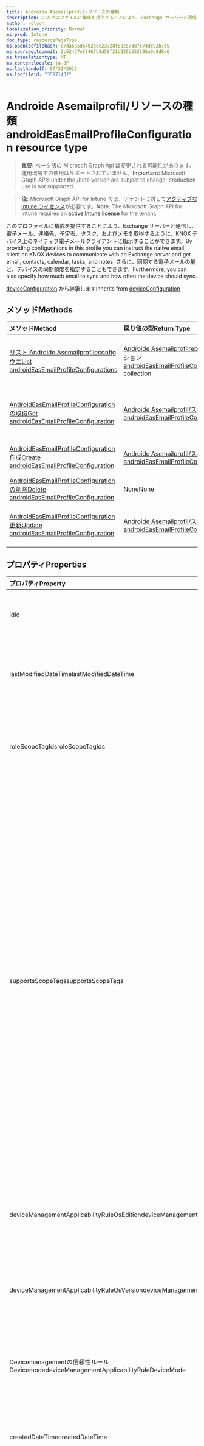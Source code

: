 ```yaml
---
title: Androide Asemailprofil/リソースの種類
description: このプロファイルに構成を提供することにより、Exchange サーバーと通信し、電子メール、連絡先、予定表、タスク、およびメモを取得するように、KNOX デバイス上のネイティブ電子メールクライアントに指示することができます。 さらに、同期する電子メールの量と、デバイスの同期頻度を指定することもできます。
author: rolyon
localization_priority: Normal
ms.prod: Intune
doc_type: resourcePageType
ms.openlocfilehash: e7da685d6402e6e23728f6ac57387c74dc92b765
ms.sourcegitcommit: 2c62457e57467b8d50f21b255b553106a9a5d8d6
ms.translationtype: MT
ms.contentlocale: ja-JP
ms.lasthandoff: 07/31/2019
ms.locfileid: "35971432"
---
```

# <a name="androideasemailprofileconfiguration-resource-type"></a><span data-ttu-id="2e0a3-104">Androide Asemailprofil/リソースの種類</span><span class="sxs-lookup"><span data-stu-id="2e0a3-104">androidEasEmailProfileConfiguration resource type</span></span>

> <span data-ttu-id="2e0a3-105">**重要:** ベータ版の Microsoft Graph Api は変更される可能性があります。運用環境での使用はサポートされていません。</span><span class="sxs-lookup"><span data-stu-id="2e0a3-105">**Important:** Microsoft Graph APIs under the /beta version are subject to change; production use is not supported.</span></span>

> <span data-ttu-id="2e0a3-106">**注:** Microsoft Graph API for Intune では、テナントに対して[アクティブな intune ライセンス](https://go.microsoft.com/fwlink/?linkid=839381)が必要です。</span><span class="sxs-lookup"><span data-stu-id="2e0a3-106">**Note:** The Microsoft Graph API for Intune requires an [active Intune license](https://go.microsoft.com/fwlink/?linkid=839381) for the tenant.</span></span>

<span data-ttu-id="2e0a3-107">このプロファイルに構成を提供することにより、Exchange サーバーと通信し、電子メール、連絡先、予定表、タスク、およびメモを取得するように、KNOX デバイス上のネイティブ電子メールクライアントに指示することができます。</span><span class="sxs-lookup"><span data-stu-id="2e0a3-107">By providing configurations in this profile you can instruct the native email client on KNOX devices to communicate with an Exchange server and get email, contacts, calendar, tasks, and notes.</span></span> <span data-ttu-id="2e0a3-108">さらに、同期する電子メールの量と、デバイスの同期頻度を指定することもできます。</span><span class="sxs-lookup"><span data-stu-id="2e0a3-108">Furthermore, you can also specify how much email to sync and how often the device should sync.</span></span>


<span data-ttu-id="2e0a3-109">[deviceConfiguration](../resources/intune-deviceconfig-deviceconfiguration.md) から継承します</span><span class="sxs-lookup"><span data-stu-id="2e0a3-109">Inherits from [deviceConfiguration](../resources/intune-deviceconfig-deviceconfiguration.md)</span></span>

## <a name="methods"></a><span data-ttu-id="2e0a3-110">メソッド</span><span class="sxs-lookup"><span data-stu-id="2e0a3-110">Methods</span></span>
|<span data-ttu-id="2e0a3-111">メソッド</span><span class="sxs-lookup"><span data-stu-id="2e0a3-111">Method</span></span>|<span data-ttu-id="2e0a3-112">戻り値の型</span><span class="sxs-lookup"><span data-stu-id="2e0a3-112">Return Type</span></span>|<span data-ttu-id="2e0a3-113">説明</span><span class="sxs-lookup"><span data-stu-id="2e0a3-113">Description</span></span>|
|:---|:---|:---|
|[<span data-ttu-id="2e0a3-114">リスト Androide Asemailprofileconfigウニ</span><span class="sxs-lookup"><span data-stu-id="2e0a3-114">List androidEasEmailProfileConfigurations</span></span>](../api/intune-deviceconfig-androideasemailprofileconfiguration-list.md)|<span data-ttu-id="2e0a3-115">[Androide Asemailprofilreplica](../resources/intune-deviceconfig-androideasemailprofileconfiguration.md)コレクション</span><span class="sxs-lookup"><span data-stu-id="2e0a3-115">[androidEasEmailProfileConfiguration](../resources/intune-deviceconfig-androideasemailprofileconfiguration.md) collection</span></span>|<span data-ttu-id="2e0a3-116">[Androide Asemailprofil/](../resources/intune-deviceconfig-androideasemailprofileconfiguration.md)オブジェクトのプロパティとリレーションシップをリストします。</span><span class="sxs-lookup"><span data-stu-id="2e0a3-116">List properties and relationships of the [androidEasEmailProfileConfiguration](../resources/intune-deviceconfig-androideasemailprofileconfiguration.md) objects.</span></span>|
|[<span data-ttu-id="2e0a3-117">AndroidEasEmailProfileConfiguration の取得</span><span class="sxs-lookup"><span data-stu-id="2e0a3-117">Get androidEasEmailProfileConfiguration</span></span>](../api/intune-deviceconfig-androideasemailprofileconfiguration-get.md)|[<span data-ttu-id="2e0a3-118">Androide Asemailprofil/スキーマ</span><span class="sxs-lookup"><span data-stu-id="2e0a3-118">androidEasEmailProfileConfiguration</span></span>](../resources/intune-deviceconfig-androideasemailprofileconfiguration.md)|<span data-ttu-id="2e0a3-119">[Androide Asemailprofil/](../resources/intune-deviceconfig-androideasemailprofileconfiguration.md)オブジェクトのプロパティとリレーションシップを読み取ります。</span><span class="sxs-lookup"><span data-stu-id="2e0a3-119">Read properties and relationships of the [androidEasEmailProfileConfiguration](../resources/intune-deviceconfig-androideasemailprofileconfiguration.md) object.</span></span>|
|[<span data-ttu-id="2e0a3-120">AndroidEasEmailProfileConfiguration 作成</span><span class="sxs-lookup"><span data-stu-id="2e0a3-120">Create androidEasEmailProfileConfiguration</span></span>](../api/intune-deviceconfig-androideasemailprofileconfiguration-create.md)|[<span data-ttu-id="2e0a3-121">Androide Asemailprofil/スキーマ</span><span class="sxs-lookup"><span data-stu-id="2e0a3-121">androidEasEmailProfileConfiguration</span></span>](../resources/intune-deviceconfig-androideasemailprofileconfiguration.md)|<span data-ttu-id="2e0a3-122">[Androide Asemailprofil/](../resources/intune-deviceconfig-androideasemailprofileconfiguration.md)新しいオブジェクトを作成します。</span><span class="sxs-lookup"><span data-stu-id="2e0a3-122">Create a new [androidEasEmailProfileConfiguration](../resources/intune-deviceconfig-androideasemailprofileconfiguration.md) object.</span></span>|
|[<span data-ttu-id="2e0a3-123">AndroidEasEmailProfileConfiguration の削除</span><span class="sxs-lookup"><span data-stu-id="2e0a3-123">Delete androidEasEmailProfileConfiguration</span></span>](../api/intune-deviceconfig-androideasemailprofileconfiguration-delete.md)|<span data-ttu-id="2e0a3-124">None</span><span class="sxs-lookup"><span data-stu-id="2e0a3-124">None</span></span>|<span data-ttu-id="2e0a3-125">[Androide Asemailprofilreplica](../resources/intune-deviceconfig-androideasemailprofileconfiguration.md)を削除します。</span><span class="sxs-lookup"><span data-stu-id="2e0a3-125">Deletes a [androidEasEmailProfileConfiguration](../resources/intune-deviceconfig-androideasemailprofileconfiguration.md).</span></span>|
|[<span data-ttu-id="2e0a3-126">AndroidEasEmailProfileConfiguration 更新</span><span class="sxs-lookup"><span data-stu-id="2e0a3-126">Update androidEasEmailProfileConfiguration</span></span>](../api/intune-deviceconfig-androideasemailprofileconfiguration-update.md)|[<span data-ttu-id="2e0a3-127">Androide Asemailprofil/スキーマ</span><span class="sxs-lookup"><span data-stu-id="2e0a3-127">androidEasEmailProfileConfiguration</span></span>](../resources/intune-deviceconfig-androideasemailprofileconfiguration.md)|<span data-ttu-id="2e0a3-128">[Androide Asemailprofil/](../resources/intune-deviceconfig-androideasemailprofileconfiguration.md)オブジェクトのプロパティを更新します。</span><span class="sxs-lookup"><span data-stu-id="2e0a3-128">Update the properties of a [androidEasEmailProfileConfiguration](../resources/intune-deviceconfig-androideasemailprofileconfiguration.md) object.</span></span>|

## <a name="properties"></a><span data-ttu-id="2e0a3-129">プロパティ</span><span class="sxs-lookup"><span data-stu-id="2e0a3-129">Properties</span></span>
|<span data-ttu-id="2e0a3-130">プロパティ</span><span class="sxs-lookup"><span data-stu-id="2e0a3-130">Property</span></span>|<span data-ttu-id="2e0a3-131">型</span><span class="sxs-lookup"><span data-stu-id="2e0a3-131">Type</span></span>|<span data-ttu-id="2e0a3-132">説明</span><span class="sxs-lookup"><span data-stu-id="2e0a3-132">Description</span></span>|
|:---|:---|:---|
|<span data-ttu-id="2e0a3-133">id</span><span class="sxs-lookup"><span data-stu-id="2e0a3-133">id</span></span>|<span data-ttu-id="2e0a3-134">文字列</span><span class="sxs-lookup"><span data-stu-id="2e0a3-134">String</span></span>|<span data-ttu-id="2e0a3-135">エンティティのキー。</span><span class="sxs-lookup"><span data-stu-id="2e0a3-135">Key of the entity.</span></span> <span data-ttu-id="2e0a3-136">[deviceConfiguration](../resources/intune-deviceconfig-deviceconfiguration.md) から継承します</span><span class="sxs-lookup"><span data-stu-id="2e0a3-136">Inherited from [deviceConfiguration](../resources/intune-deviceconfig-deviceconfiguration.md)</span></span>|
|<span data-ttu-id="2e0a3-137">lastModifiedDateTime</span><span class="sxs-lookup"><span data-stu-id="2e0a3-137">lastModifiedDateTime</span></span>|<span data-ttu-id="2e0a3-138">DateTimeOffset</span><span class="sxs-lookup"><span data-stu-id="2e0a3-138">DateTimeOffset</span></span>|<span data-ttu-id="2e0a3-139">オブジェクトの最終更新の DateTime。</span><span class="sxs-lookup"><span data-stu-id="2e0a3-139">DateTime the object was last modified.</span></span> <span data-ttu-id="2e0a3-140">[deviceConfiguration](../resources/intune-deviceconfig-deviceconfiguration.md) から継承します</span><span class="sxs-lookup"><span data-stu-id="2e0a3-140">Inherited from [deviceConfiguration](../resources/intune-deviceconfig-deviceconfiguration.md)</span></span>|
|<span data-ttu-id="2e0a3-141">roleScopeTagIds</span><span class="sxs-lookup"><span data-stu-id="2e0a3-141">roleScopeTagIds</span></span>|<span data-ttu-id="2e0a3-142">文字列コレクション</span><span class="sxs-lookup"><span data-stu-id="2e0a3-142">String collection</span></span>|<span data-ttu-id="2e0a3-143">このエンティティインスタンスの範囲タグのリスト。</span><span class="sxs-lookup"><span data-stu-id="2e0a3-143">List of Scope Tags for this Entity instance.</span></span> <span data-ttu-id="2e0a3-144">[deviceConfiguration](../resources/intune-deviceconfig-deviceconfiguration.md) から継承します</span><span class="sxs-lookup"><span data-stu-id="2e0a3-144">Inherited from [deviceConfiguration](../resources/intune-deviceconfig-deviceconfiguration.md)</span></span>|
|<span data-ttu-id="2e0a3-145">supportsScopeTags</span><span class="sxs-lookup"><span data-stu-id="2e0a3-145">supportsScopeTags</span></span>|<span data-ttu-id="2e0a3-146">Boolean</span><span class="sxs-lookup"><span data-stu-id="2e0a3-146">Boolean</span></span>|<span data-ttu-id="2e0a3-147">基になるデバイス構成がスコープタグの割り当てをサポートしているかどうかを示します。</span><span class="sxs-lookup"><span data-stu-id="2e0a3-147">Indicates whether or not the underlying Device Configuration supports the assignment of scope tags.</span></span> <span data-ttu-id="2e0a3-148">この値が false である場合、ScopeTags プロパティへの割り当ては許可されません。エンティティは、スコープを持つユーザーには表示されません。</span><span class="sxs-lookup"><span data-stu-id="2e0a3-148">Assigning to the ScopeTags property is not allowed when this value is false and entities will not be visible to scoped users.</span></span> <span data-ttu-id="2e0a3-149">これは Silverlight で作成された従来のポリシーに対して実行され、Azure ポータルでポリシーを削除して再作成することによって解決できます。</span><span class="sxs-lookup"><span data-stu-id="2e0a3-149">This occurs for Legacy policies created in Silverlight and can be resolved by deleting and recreating the policy in the Azure Portal.</span></span> <span data-ttu-id="2e0a3-150">このプロパティに値を設定するには、 SetExtrusionDirection メソッドを適用します。</span><span class="sxs-lookup"><span data-stu-id="2e0a3-150">This property is read-only.</span></span> <span data-ttu-id="2e0a3-151">[deviceConfiguration](../resources/intune-deviceconfig-deviceconfiguration.md) から継承します</span><span class="sxs-lookup"><span data-stu-id="2e0a3-151">Inherited from [deviceConfiguration](../resources/intune-deviceconfig-deviceconfiguration.md)</span></span>|
|<span data-ttu-id="2e0a3-152">deviceManagementApplicabilityRuleOsEdition</span><span class="sxs-lookup"><span data-stu-id="2e0a3-152">deviceManagementApplicabilityRuleOsEdition</span></span>|[<span data-ttu-id="2e0a3-153">deviceManagementApplicabilityRuleOsEdition</span><span class="sxs-lookup"><span data-stu-id="2e0a3-153">deviceManagementApplicabilityRuleOsEdition</span></span>](../resources/intune-deviceconfig-devicemanagementapplicabilityruleosedition.md)|<span data-ttu-id="2e0a3-154">このポリシーの OS エディションの適用。</span><span class="sxs-lookup"><span data-stu-id="2e0a3-154">The OS edition applicability for this Policy.</span></span> <span data-ttu-id="2e0a3-155">[deviceConfiguration](../resources/intune-deviceconfig-deviceconfiguration.md) から継承します</span><span class="sxs-lookup"><span data-stu-id="2e0a3-155">Inherited from [deviceConfiguration](../resources/intune-deviceconfig-deviceconfiguration.md)</span></span>|
|<span data-ttu-id="2e0a3-156">deviceManagementApplicabilityRuleOsVersion</span><span class="sxs-lookup"><span data-stu-id="2e0a3-156">deviceManagementApplicabilityRuleOsVersion</span></span>|[<span data-ttu-id="2e0a3-157">deviceManagementApplicabilityRuleOsVersion</span><span class="sxs-lookup"><span data-stu-id="2e0a3-157">deviceManagementApplicabilityRuleOsVersion</span></span>](../resources/intune-deviceconfig-devicemanagementapplicabilityruleosversion.md)|<span data-ttu-id="2e0a3-158">このポリシーの OS バージョン適用ルール。</span><span class="sxs-lookup"><span data-stu-id="2e0a3-158">The OS version applicability rule for this Policy.</span></span> <span data-ttu-id="2e0a3-159">[deviceConfiguration](../resources/intune-deviceconfig-deviceconfiguration.md) から継承します</span><span class="sxs-lookup"><span data-stu-id="2e0a3-159">Inherited from [deviceConfiguration](../resources/intune-deviceconfig-deviceconfiguration.md)</span></span>|
|<span data-ttu-id="2e0a3-160">Devicemanagementの信頼性ルール Devicemode</span><span class="sxs-lookup"><span data-stu-id="2e0a3-160">deviceManagementApplicabilityRuleDeviceMode</span></span>|[<span data-ttu-id="2e0a3-161">Devicemanagementの信頼性ルール Devicemode</span><span class="sxs-lookup"><span data-stu-id="2e0a3-161">deviceManagementApplicabilityRuleDeviceMode</span></span>](../resources/intune-deviceconfig-devicemanagementapplicabilityruledevicemode.md)|<span data-ttu-id="2e0a3-162">このポリシーのデバイスモード適用ルール。</span><span class="sxs-lookup"><span data-stu-id="2e0a3-162">The device mode applicability rule for this Policy.</span></span> <span data-ttu-id="2e0a3-163">[deviceConfiguration](../resources/intune-deviceconfig-deviceconfiguration.md) から継承します</span><span class="sxs-lookup"><span data-stu-id="2e0a3-163">Inherited from [deviceConfiguration](../resources/intune-deviceconfig-deviceconfiguration.md)</span></span>|
|<span data-ttu-id="2e0a3-164">createdDateTime</span><span class="sxs-lookup"><span data-stu-id="2e0a3-164">createdDateTime</span></span>|<span data-ttu-id="2e0a3-165">DateTimeOffset</span><span class="sxs-lookup"><span data-stu-id="2e0a3-165">DateTimeOffset</span></span>|<span data-ttu-id="2e0a3-166">オブジェクトが作成された DateTime。</span><span class="sxs-lookup"><span data-stu-id="2e0a3-166">DateTime the object was created.</span></span> <span data-ttu-id="2e0a3-167">[deviceConfiguration](../resources/intune-deviceconfig-deviceconfiguration.md) から継承します</span><span class="sxs-lookup"><span data-stu-id="2e0a3-167">Inherited from [deviceConfiguration](../resources/intune-deviceconfig-deviceconfiguration.md)</span></span>|
|<span data-ttu-id="2e0a3-168">description</span><span class="sxs-lookup"><span data-stu-id="2e0a3-168">description</span></span>|<span data-ttu-id="2e0a3-169">String</span><span class="sxs-lookup"><span data-stu-id="2e0a3-169">String</span></span>|<span data-ttu-id="2e0a3-170">管理者が指定した、デバイス構成についての説明。</span><span class="sxs-lookup"><span data-stu-id="2e0a3-170">Admin provided description of the Device Configuration.</span></span> <span data-ttu-id="2e0a3-171">[deviceConfiguration](../resources/intune-deviceconfig-deviceconfiguration.md) から継承します</span><span class="sxs-lookup"><span data-stu-id="2e0a3-171">Inherited from [deviceConfiguration](../resources/intune-deviceconfig-deviceconfiguration.md)</span></span>|
|<span data-ttu-id="2e0a3-172">displayName</span><span class="sxs-lookup"><span data-stu-id="2e0a3-172">displayName</span></span>|<span data-ttu-id="2e0a3-173">String</span><span class="sxs-lookup"><span data-stu-id="2e0a3-173">String</span></span>|<span data-ttu-id="2e0a3-174">管理者が指定した、デバイス構成の名前。</span><span class="sxs-lookup"><span data-stu-id="2e0a3-174">Admin provided name of the device configuration.</span></span> <span data-ttu-id="2e0a3-175">[deviceConfiguration](../resources/intune-deviceconfig-deviceconfiguration.md) から継承します</span><span class="sxs-lookup"><span data-stu-id="2e0a3-175">Inherited from [deviceConfiguration](../resources/intune-deviceconfig-deviceconfiguration.md)</span></span>|
|<span data-ttu-id="2e0a3-176">version</span><span class="sxs-lookup"><span data-stu-id="2e0a3-176">version</span></span>|<span data-ttu-id="2e0a3-177">Int32</span><span class="sxs-lookup"><span data-stu-id="2e0a3-177">Int32</span></span>|<span data-ttu-id="2e0a3-178">デバイス構成のバージョン。</span><span class="sxs-lookup"><span data-stu-id="2e0a3-178">Version of the device configuration.</span></span> <span data-ttu-id="2e0a3-179">[deviceConfiguration](../resources/intune-deviceconfig-deviceconfiguration.md) から継承します</span><span class="sxs-lookup"><span data-stu-id="2e0a3-179">Inherited from [deviceConfiguration](../resources/intune-deviceconfig-deviceconfiguration.md)</span></span>|
|<span data-ttu-id="2e0a3-180">accountName</span><span class="sxs-lookup"><span data-stu-id="2e0a3-180">accountName</span></span>|<span data-ttu-id="2e0a3-181">String</span><span class="sxs-lookup"><span data-stu-id="2e0a3-181">String</span></span>|<span data-ttu-id="2e0a3-182">ユーザーに EA (この) プロファイルの名前として表示される Exchange ActiveSync アカウント名。</span><span class="sxs-lookup"><span data-stu-id="2e0a3-182">Exchange ActiveSync account name, displayed to users as name of EAS (this) profile.</span></span>|
|<span data-ttu-id="2e0a3-183">authenticationMethod</span><span class="sxs-lookup"><span data-stu-id="2e0a3-183">authenticationMethod</span></span>|[<span data-ttu-id="2e0a3-184">easAuthenticationMethod</span><span class="sxs-lookup"><span data-stu-id="2e0a3-184">easAuthenticationMethod</span></span>](../resources/intune-deviceconfig-easauthenticationmethod.md)|<span data-ttu-id="2e0a3-185">Exchange ActiveSync の認証方法。</span><span class="sxs-lookup"><span data-stu-id="2e0a3-185">Authentication method for Exchange ActiveSync.</span></span> <span data-ttu-id="2e0a3-186">可能な値は、`usernameAndPassword`、`certificate`、`derivedCredential` です。</span><span class="sxs-lookup"><span data-stu-id="2e0a3-186">Possible values are: `usernameAndPassword`, `certificate`, `derivedCredential`.</span></span>|
|<span data-ttu-id="2e0a3-187">syncCalendar</span><span class="sxs-lookup"><span data-stu-id="2e0a3-187">syncCalendar</span></span>|<span data-ttu-id="2e0a3-188">Boolean</span><span class="sxs-lookup"><span data-stu-id="2e0a3-188">Boolean</span></span>|<span data-ttu-id="2e0a3-189">予定表の同期を切り替えます。</span><span class="sxs-lookup"><span data-stu-id="2e0a3-189">Toggles syncing the calendar.</span></span> <span data-ttu-id="2e0a3-190">False カレンダーに設定すると、デバイスで無効になります。</span><span class="sxs-lookup"><span data-stu-id="2e0a3-190">If set to false calendar is turned off on the device.</span></span>|
|<span data-ttu-id="2e0a3-191">syncContacts</span><span class="sxs-lookup"><span data-stu-id="2e0a3-191">syncContacts</span></span>|<span data-ttu-id="2e0a3-192">Boolean</span><span class="sxs-lookup"><span data-stu-id="2e0a3-192">Boolean</span></span>|<span data-ttu-id="2e0a3-193">連絡先の同期を切り替えます。</span><span class="sxs-lookup"><span data-stu-id="2e0a3-193">Toggles syncing contacts.</span></span> <span data-ttu-id="2e0a3-194">False に設定すると、デバイスで [連絡先] がオフになります。</span><span class="sxs-lookup"><span data-stu-id="2e0a3-194">If set to false contacts are turned off on the device.</span></span>|
|<span data-ttu-id="2e0a3-195">syncTasks</span><span class="sxs-lookup"><span data-stu-id="2e0a3-195">syncTasks</span></span>|<span data-ttu-id="2e0a3-196">Boolean</span><span class="sxs-lookup"><span data-stu-id="2e0a3-196">Boolean</span></span>|<span data-ttu-id="2e0a3-197">タスクの同期を切り替えます。</span><span class="sxs-lookup"><span data-stu-id="2e0a3-197">Toggles syncing tasks.</span></span> <span data-ttu-id="2e0a3-198">False タスクに設定した場合は、デバイスで無効になります。</span><span class="sxs-lookup"><span data-stu-id="2e0a3-198">If set to false tasks are turned off on the device.</span></span>|
|<span data-ttu-id="2e0a3-199">syncNotes</span><span class="sxs-lookup"><span data-stu-id="2e0a3-199">syncNotes</span></span>|<span data-ttu-id="2e0a3-200">Boolean</span><span class="sxs-lookup"><span data-stu-id="2e0a3-200">Boolean</span></span>|<span data-ttu-id="2e0a3-201">メモの同期を切り替えます。</span><span class="sxs-lookup"><span data-stu-id="2e0a3-201">Toggles syncing notes.</span></span> <span data-ttu-id="2e0a3-202">False に設定すると、デバイスでは、メモがオフになります。</span><span class="sxs-lookup"><span data-stu-id="2e0a3-202">If set to false notes are turned off on the device.</span></span>|
|<span data-ttu-id="2e0a3-203">durationOfEmailToSync</span><span class="sxs-lookup"><span data-stu-id="2e0a3-203">durationOfEmailToSync</span></span>|[<span data-ttu-id="2e0a3-204">emailSyncDuration</span><span class="sxs-lookup"><span data-stu-id="2e0a3-204">emailSyncDuration</span></span>](../resources/intune-deviceconfig-emailsyncduration.md)|<span data-ttu-id="2e0a3-205">電子メールを同期する時間の長さ。</span><span class="sxs-lookup"><span data-stu-id="2e0a3-205">Duration of time email should be synced to.</span></span> <span data-ttu-id="2e0a3-206">可能な値は、`userDefined`、`oneDay`、`threeDays`、`oneWeek`、`twoWeeks`、`oneMonth`、`unlimited` です。</span><span class="sxs-lookup"><span data-stu-id="2e0a3-206">Possible values are: `userDefined`, `oneDay`, `threeDays`, `oneWeek`, `twoWeeks`, `oneMonth`, `unlimited`.</span></span>|
|<span data-ttu-id="2e0a3-207">emailAddressSource</span><span class="sxs-lookup"><span data-stu-id="2e0a3-207">emailAddressSource</span></span>|[<span data-ttu-id="2e0a3-208">userEmailSource</span><span class="sxs-lookup"><span data-stu-id="2e0a3-208">userEmailSource</span></span>](../resources/intune-deviceconfig-useremailsource.md)|<span data-ttu-id="2e0a3-209">AAD から選択され、デバイスにインストールする前にこのプロファイルに挿入される電子メール属性。</span><span class="sxs-lookup"><span data-stu-id="2e0a3-209">Email attribute that is picked from AAD and injected into this profile before installing on the device.</span></span> <span data-ttu-id="2e0a3-210">可能な値は、`userPrincipalName`、`primarySmtpAddress` です。</span><span class="sxs-lookup"><span data-stu-id="2e0a3-210">Possible values are: `userPrincipalName`, `primarySmtpAddress`.</span></span>|
|<span data-ttu-id="2e0a3-211">emailSyncSchedule</span><span class="sxs-lookup"><span data-stu-id="2e0a3-211">emailSyncSchedule</span></span>|[<span data-ttu-id="2e0a3-212">emailSyncSchedule</span><span class="sxs-lookup"><span data-stu-id="2e0a3-212">emailSyncSchedule</span></span>](../resources/intune-deviceconfig-emailsyncschedule.md)|<span data-ttu-id="2e0a3-213">電子メール同期スケジュール。</span><span class="sxs-lookup"><span data-stu-id="2e0a3-213">Email sync schedule.</span></span> <span data-ttu-id="2e0a3-214">可能な値は、`userDefined`、`asMessagesArrive`、`manual`、`fifteenMinutes`、`thirtyMinutes`、`sixtyMinutes`、`basedOnMyUsage` です。</span><span class="sxs-lookup"><span data-stu-id="2e0a3-214">Possible values are: `userDefined`, `asMessagesArrive`, `manual`, `fifteenMinutes`, `thirtyMinutes`, `sixtyMinutes`, `basedOnMyUsage`.</span></span>|
|<span data-ttu-id="2e0a3-215">hostName</span><span class="sxs-lookup"><span data-stu-id="2e0a3-215">hostName</span></span>|<span data-ttu-id="2e0a3-216">String</span><span class="sxs-lookup"><span data-stu-id="2e0a3-216">String</span></span>|<span data-ttu-id="2e0a3-217">ネイティブメールアプリが接続する Exchange の場所 (URL)。</span><span class="sxs-lookup"><span data-stu-id="2e0a3-217">Exchange location (URL) that the native mail app connects to.</span></span>|
|<span data-ttu-id="2e0a3-218">requireSmime</span><span class="sxs-lookup"><span data-stu-id="2e0a3-218">requireSmime</span></span>|<span data-ttu-id="2e0a3-219">Boolean</span><span class="sxs-lookup"><span data-stu-id="2e0a3-219">Boolean</span></span>|<span data-ttu-id="2e0a3-220">S/MIME 証明書を使用するかどうかを示します。</span><span class="sxs-lookup"><span data-stu-id="2e0a3-220">Indicates whether or not to use S/MIME certificate.</span></span>|
|<span data-ttu-id="2e0a3-221">requireSsl</span><span class="sxs-lookup"><span data-stu-id="2e0a3-221">requireSsl</span></span>|<span data-ttu-id="2e0a3-222">Boolean</span><span class="sxs-lookup"><span data-stu-id="2e0a3-222">Boolean</span></span>|<span data-ttu-id="2e0a3-223">SSL を使用するかどうかを示します。</span><span class="sxs-lookup"><span data-stu-id="2e0a3-223">Indicates whether or not to use SSL.</span></span>|
|<span data-ttu-id="2e0a3-224">usernameSource</span><span class="sxs-lookup"><span data-stu-id="2e0a3-224">usernameSource</span></span>|[<span data-ttu-id="2e0a3-225">androidUsernameSource</span><span class="sxs-lookup"><span data-stu-id="2e0a3-225">androidUsernameSource</span></span>](../resources/intune-deviceconfig-androidusernamesource.md)|<span data-ttu-id="2e0a3-226">ユーザー名属性。 AAD から選択され、デバイスにインストールする前にこのプロファイルに挿入されます。</span><span class="sxs-lookup"><span data-stu-id="2e0a3-226">Username attribute that is picked from AAD and injected into this profile before installing on the device.</span></span> <span data-ttu-id="2e0a3-227">使用可能な値は、`username`、`userPrincipalName`、`samAccountName`、`primarySmtpAddress` です。</span><span class="sxs-lookup"><span data-stu-id="2e0a3-227">Possible values are: `username`, `userPrincipalName`, `samAccountName`, `primarySmtpAddress`.</span></span>|
|<span data-ttu-id="2e0a3-228">userDomainNameSource</span><span class="sxs-lookup"><span data-stu-id="2e0a3-228">userDomainNameSource</span></span>|[<span data-ttu-id="2e0a3-229">domainNameSource</span><span class="sxs-lookup"><span data-stu-id="2e0a3-229">domainNameSource</span></span>](../resources/intune-deviceconfig-domainnamesource.md)|<span data-ttu-id="2e0a3-230">UserDomainname 属性。 AAD から選択され、デバイスにインストールする前にこのプロファイルに挿入されます。</span><span class="sxs-lookup"><span data-stu-id="2e0a3-230">UserDomainname attribute that is picked from AAD and injected into this profile before installing on the device.</span></span> <span data-ttu-id="2e0a3-231">可能な値は、`fullDomainName`、`netBiosDomainName` です。</span><span class="sxs-lookup"><span data-stu-id="2e0a3-231">Possible values are: `fullDomainName`, `netBiosDomainName`.</span></span>|
|<span data-ttu-id="2e0a3-232">customDomainName</span><span class="sxs-lookup"><span data-stu-id="2e0a3-232">customDomainName</span></span>|<span data-ttu-id="2e0a3-233">String</span><span class="sxs-lookup"><span data-stu-id="2e0a3-233">String</span></span>|<span data-ttu-id="2e0a3-234">デバイスにインストールする前に電子メールプロファイルを生成するときに使用するカスタムドメイン名の値。</span><span class="sxs-lookup"><span data-stu-id="2e0a3-234">Custom domain name value used while generating an email profile before installing on the device.</span></span>|

## <a name="relationships"></a><span data-ttu-id="2e0a3-235">リレーションシップ</span><span class="sxs-lookup"><span data-stu-id="2e0a3-235">Relationships</span></span>
|<span data-ttu-id="2e0a3-236">リレーションシップ</span><span class="sxs-lookup"><span data-stu-id="2e0a3-236">Relationship</span></span>|<span data-ttu-id="2e0a3-237">型</span><span class="sxs-lookup"><span data-stu-id="2e0a3-237">Type</span></span>|<span data-ttu-id="2e0a3-238">説明</span><span class="sxs-lookup"><span data-stu-id="2e0a3-238">Description</span></span>|
|:---|:---|:---|
|<span data-ttu-id="2e0a3-239">groupAssignments</span><span class="sxs-lookup"><span data-stu-id="2e0a3-239">groupAssignments</span></span>|<span data-ttu-id="2e0a3-240">[deviceConfigurationGroupAssignment](../resources/intune-deviceconfig-deviceconfigurationgroupassignment.md)コレクション</span><span class="sxs-lookup"><span data-stu-id="2e0a3-240">[deviceConfigurationGroupAssignment](../resources/intune-deviceconfig-deviceconfigurationgroupassignment.md) collection</span></span>|<span data-ttu-id="2e0a3-241">デバイスの構成プロファイルのグループ割り当てのリストです。</span><span class="sxs-lookup"><span data-stu-id="2e0a3-241">The list of group assignments for the device configuration profile.</span></span> <span data-ttu-id="2e0a3-242">[deviceConfiguration](../resources/intune-deviceconfig-deviceconfiguration.md) から継承します</span><span class="sxs-lookup"><span data-stu-id="2e0a3-242">Inherited from [deviceConfiguration](../resources/intune-deviceconfig-deviceconfiguration.md)</span></span>|
|<span data-ttu-id="2e0a3-243">assignments</span><span class="sxs-lookup"><span data-stu-id="2e0a3-243">assignments</span></span>|<span data-ttu-id="2e0a3-244">[deviceConfigurationAssignment](../resources/intune-deviceconfig-deviceconfigurationassignment.md) コレクション</span><span class="sxs-lookup"><span data-stu-id="2e0a3-244">[deviceConfigurationAssignment](../resources/intune-deviceconfig-deviceconfigurationassignment.md) collection</span></span>|<span data-ttu-id="2e0a3-245">デバイスの構成プロファイルの割り当てのリスト。</span><span class="sxs-lookup"><span data-stu-id="2e0a3-245">The list of assignments for the device configuration profile.</span></span> <span data-ttu-id="2e0a3-246">[deviceConfiguration](../resources/intune-deviceconfig-deviceconfiguration.md) から継承します</span><span class="sxs-lookup"><span data-stu-id="2e0a3-246">Inherited from [deviceConfiguration](../resources/intune-deviceconfig-deviceconfiguration.md)</span></span>|
|<span data-ttu-id="2e0a3-247">deviceStatuses</span><span class="sxs-lookup"><span data-stu-id="2e0a3-247">deviceStatuses</span></span>|<span data-ttu-id="2e0a3-248">[deviceConfigurationDeviceStatus](../resources/intune-deviceconfig-deviceconfigurationdevicestatus.md) コレクション</span><span class="sxs-lookup"><span data-stu-id="2e0a3-248">[deviceConfigurationDeviceStatus](../resources/intune-deviceconfig-deviceconfigurationdevicestatus.md) collection</span></span>|<span data-ttu-id="2e0a3-249">デバイスごとのデバイス構成のインストール状況。</span><span class="sxs-lookup"><span data-stu-id="2e0a3-249">Device configuration installation status by device.</span></span> <span data-ttu-id="2e0a3-250">[deviceConfiguration](../resources/intune-deviceconfig-deviceconfiguration.md) から継承します</span><span class="sxs-lookup"><span data-stu-id="2e0a3-250">Inherited from [deviceConfiguration](../resources/intune-deviceconfig-deviceconfiguration.md)</span></span>|
|<span data-ttu-id="2e0a3-251">userStatuses</span><span class="sxs-lookup"><span data-stu-id="2e0a3-251">userStatuses</span></span>|<span data-ttu-id="2e0a3-252">[deviceConfigurationUserStatus](../resources/intune-deviceconfig-deviceconfigurationuserstatus.md) コレクション</span><span class="sxs-lookup"><span data-stu-id="2e0a3-252">[deviceConfigurationUserStatus](../resources/intune-deviceconfig-deviceconfigurationuserstatus.md) collection</span></span>|<span data-ttu-id="2e0a3-253">ユーザーごとのデバイス構成のインストール状態。</span><span class="sxs-lookup"><span data-stu-id="2e0a3-253">Device configuration installation status by user.</span></span> <span data-ttu-id="2e0a3-254">[deviceConfiguration](../resources/intune-deviceconfig-deviceconfiguration.md) から継承します</span><span class="sxs-lookup"><span data-stu-id="2e0a3-254">Inherited from [deviceConfiguration](../resources/intune-deviceconfig-deviceconfiguration.md)</span></span>|
|<span data-ttu-id="2e0a3-255">deviceStatusOverview</span><span class="sxs-lookup"><span data-stu-id="2e0a3-255">deviceStatusOverview</span></span>|[<span data-ttu-id="2e0a3-256">deviceConfigurationDeviceOverview</span><span class="sxs-lookup"><span data-stu-id="2e0a3-256">deviceConfigurationDeviceOverview</span></span>](../resources/intune-deviceconfig-deviceconfigurationdeviceoverview.md)|<span data-ttu-id="2e0a3-257">デバイス構成のデバイス状態の概要 ([deviceConfiguration](../resources/intune-deviceconfig-deviceconfiguration.md) から継承)</span><span class="sxs-lookup"><span data-stu-id="2e0a3-257">Device Configuration devices status overview Inherited from [deviceConfiguration](../resources/intune-deviceconfig-deviceconfiguration.md)</span></span>|
|<span data-ttu-id="2e0a3-258">userStatusOverview</span><span class="sxs-lookup"><span data-stu-id="2e0a3-258">userStatusOverview</span></span>|[<span data-ttu-id="2e0a3-259">deviceConfigurationUserOverview</span><span class="sxs-lookup"><span data-stu-id="2e0a3-259">deviceConfigurationUserOverview</span></span>](../resources/intune-deviceconfig-deviceconfigurationuseroverview.md)|<span data-ttu-id="2e0a3-260">デバイス構成のユーザー状態の概要 ([deviceConfiguration](../resources/intune-deviceconfig-deviceconfiguration.md) から継承)</span><span class="sxs-lookup"><span data-stu-id="2e0a3-260">Device Configuration users status overview Inherited from [deviceConfiguration](../resources/intune-deviceconfig-deviceconfiguration.md)</span></span>|
|<span data-ttu-id="2e0a3-261">deviceSettingStateSummaries</span><span class="sxs-lookup"><span data-stu-id="2e0a3-261">deviceSettingStateSummaries</span></span>|<span data-ttu-id="2e0a3-262">[settingStateDeviceSummary](../resources/intune-deviceconfig-settingstatedevicesummary.md) コレクション</span><span class="sxs-lookup"><span data-stu-id="2e0a3-262">[settingStateDeviceSummary](../resources/intune-deviceconfig-settingstatedevicesummary.md) collection</span></span>|<span data-ttu-id="2e0a3-263">デバイス構成設定状態のデバイスの要約 ([deviceConfiguration](../resources/intune-deviceconfig-deviceconfiguration.md) から継承)</span><span class="sxs-lookup"><span data-stu-id="2e0a3-263">Device Configuration Setting State Device Summary Inherited from [deviceConfiguration](../resources/intune-deviceconfig-deviceconfiguration.md)</span></span>|
|<span data-ttu-id="2e0a3-264">identityCertificate</span><span class="sxs-lookup"><span data-stu-id="2e0a3-264">identityCertificate</span></span>|[<span data-ttu-id="2e0a3-265">androidCertificateProfileBase</span><span class="sxs-lookup"><span data-stu-id="2e0a3-265">androidCertificateProfileBase</span></span>](../resources/intune-deviceconfig-androidcertificateprofilebase.md)|<span data-ttu-id="2e0a3-266">Id 証明書。</span><span class="sxs-lookup"><span data-stu-id="2e0a3-266">Identity certificate.</span></span>|
|<span data-ttu-id="2e0a3-267">smimeSigningCertificate</span><span class="sxs-lookup"><span data-stu-id="2e0a3-267">smimeSigningCertificate</span></span>|[<span data-ttu-id="2e0a3-268">androidCertificateProfileBase</span><span class="sxs-lookup"><span data-stu-id="2e0a3-268">androidCertificateProfileBase</span></span>](../resources/intune-deviceconfig-androidcertificateprofilebase.md)|<span data-ttu-id="2e0a3-269">S/MIME 署名証明書。</span><span class="sxs-lookup"><span data-stu-id="2e0a3-269">S/MIME signing certificate.</span></span>|

## <a name="json-representation"></a><span data-ttu-id="2e0a3-270">JSON 表記</span><span class="sxs-lookup"><span data-stu-id="2e0a3-270">JSON Representation</span></span>
<span data-ttu-id="2e0a3-271">以下は、リソースの JSON 表記です。</span><span class="sxs-lookup"><span data-stu-id="2e0a3-271">Here is a JSON representation of the resource.</span></span>
<!-- {
  "blockType": "resource",
  "keyProperty": "id",
  "@odata.type": "microsoft.graph.androidEasEmailProfileConfiguration"
}
-->
``` json
{
  "@odata.type": "#microsoft.graph.androidEasEmailProfileConfiguration",
  "id": "String (identifier)",
  "lastModifiedDateTime": "String (timestamp)",
  "roleScopeTagIds": [
    "String"
  ],
  "supportsScopeTags": true,
  "deviceManagementApplicabilityRuleOsEdition": {
    "@odata.type": "microsoft.graph.deviceManagementApplicabilityRuleOsEdition",
    "osEditionTypes": [
      "String"
    ],
    "name": "String",
    "ruleType": "String"
  },
  "deviceManagementApplicabilityRuleOsVersion": {
    "@odata.type": "microsoft.graph.deviceManagementApplicabilityRuleOsVersion",
    "minOSVersion": "String",
    "maxOSVersion": "String",
    "name": "String",
    "ruleType": "String"
  },
  "deviceManagementApplicabilityRuleDeviceMode": {
    "@odata.type": "microsoft.graph.deviceManagementApplicabilityRuleDeviceMode",
    "deviceMode": "String",
    "name": "String",
    "ruleType": "String"
  },
  "createdDateTime": "String (timestamp)",
  "description": "String",
  "displayName": "String",
  "version": 1024,
  "accountName": "String",
  "authenticationMethod": "String",
  "syncCalendar": true,
  "syncContacts": true,
  "syncTasks": true,
  "syncNotes": true,
  "durationOfEmailToSync": "String",
  "emailAddressSource": "String",
  "emailSyncSchedule": "String",
  "hostName": "String",
  "requireSmime": true,
  "requireSsl": true,
  "usernameSource": "String",
  "userDomainNameSource": "String",
  "customDomainName": "String"
}
```





